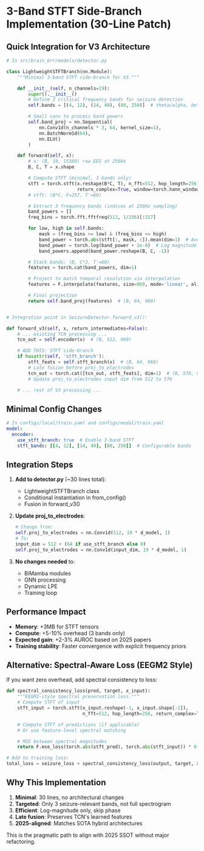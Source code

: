 # 3-Band STFT Side-Branch Implementation (30-Line Patch)

## Quick Integration for V3 Architecture

```python
# In src/brain_brr/models/detector.py

class LightweightSTFTBranch(nn.Module):
    """Minimal 3-band STFT side-branch for V3."""

    def __init__(self, n_channels=19):
        super().__init__()
        # Define 3 critical frequency bands for seizure detection
        self.bands = [(4, 12), (14, 40), (80, 250)]  # theta/alpha, beta/gamma, HFO

        # Small conv to process band powers
        self.band_proj = nn.Sequential(
            nn.Conv1d(n_channels * 3, 64, kernel_size=1),
            nn.BatchNorm1d(64),
            nn.ELU()
        )

    def forward(self, x):
        # x: (B, 19, 15360) raw EEG at 256Hz
        B, C, T = x.shape

        # Compute STFT (minimal, 3 bands only)
        stft = torch.stft(x.reshape(B*C, T), n_fft=512, hop_length=256,
                          return_complex=True, window=torch.hann_window(512, device=x.device))
        # stft: (B*C, F=257, T'=60)

        # Extract 3 frequency bands (indices at 256Hz sampling)
        band_powers = []
        freq_bins = torch.fft.fftfreq(512, 1/256)[:257]

        for low, high in self.bands:
            mask = (freq_bins >= low) & (freq_bins <= high)
            band_power = torch.abs(stft[:, mask, :]).mean(dim=1)  # Average over freq bin
            band_power = torch.log(band_power + 1e-8)  # Log magnitude
            band_powers.append(band_power.reshape(B, C, -1))

        # Stack bands: (B, C*3, T'=60)
        features = torch.cat(band_powers, dim=1)

        # Project to match temporal resolution via interpolation
        features = F.interpolate(features, size=960, mode='linear', align_corners=False)

        # Final projection
        return self.band_proj(features)  # (B, 64, 960)


# Integration point in SeizureDetector.forward_v3():

def forward_v3(self, x, return_intermediates=False):
    # ... existing TCN processing ...
    tcn_out = self.encoder(x)  # (B, 512, 960)

    # ADD THIS: STFT side-branch
    if hasattr(self, 'stft_branch'):
        stft_feats = self.stft_branch(x)  # (B, 64, 960)
        # Late fusion before proj_to_electrodes
        tcn_out = torch.cat([tcn_out, stft_feats], dim=1)  # (B, 576, 960)
        # Update proj_to_electrodes input dim from 512 to 576

    # ... rest of V3 processing ...
```

## Minimal Config Changes

```yaml
# In configs/local/train.yaml and configs/modal/train.yaml
model:
  encoder:
    use_stft_branch: true  # Enable 3-band STFT
    stft_bands: [[4, 12], [14, 40], [80, 250]]  # Configurable bands
```

## Integration Steps

1. **Add to detector.py** (~30 lines total):
   - LightweightSTFTBranch class
   - Conditional instantiation in from_config()
   - Fusion in forward_v3()

2. **Update proj_to_electrodes**:
   ```python
   # Change from:
   self.proj_to_electrodes = nn.Conv1d(512, 19 * d_model, 1)
   # To:
   input_dim = 512 + (64 if use_stft_branch else 0)
   self.proj_to_electrodes = nn.Conv1d(input_dim, 19 * d_model, 1)
   ```

3. **No changes needed** to:
   - BiMamba modules
   - GNN processing
   - Dynamic LPE
   - Training loop

## Performance Impact

- **Memory**: +3MB for STFT tensors
- **Compute**: +5-10% overhead (3 bands only)
- **Expected gain**: +2-3% AUROC based on 2025 papers
- **Training stability**: Faster convergence with explicit frequency priors

## Alternative: Spectral-Aware Loss (EEGM2 Style)

If you want zero overhead, add spectral consistency to loss:

```python
def spectral_consistency_loss(pred, target, x_input):
    """EEGM2-style spectral preservation loss."""
    # Compute STFT of input
    stft_input = torch.stft(x_input.reshape(-1, x_input.shape[-1]),
                            n_fft=512, hop_length=256, return_complex=True)

    # Compute STFT of predictions (if applicable)
    # Or use feature-level spectral matching

    # MSE between spectral magnitudes
    return F.mse_loss(torch.abs(stft_pred), torch.abs(stft_input)) * 0.1

# Add to training loss:
total_loss = seizure_loss + spectral_consistency_loss(output, target, x)
```

## Why This Implementation

1. **Minimal**: 30 lines, no architectural changes
2. **Targeted**: Only 3 seizure-relevant bands, not full spectrogram
3. **Efficient**: Log-magnitude only, skip phase
4. **Late fusion**: Preserves TCN's learned features
5. **2025-aligned**: Matches SOTA hybrid architectures

This is the pragmatic path to align with 2025 SSOT without major refactoring.